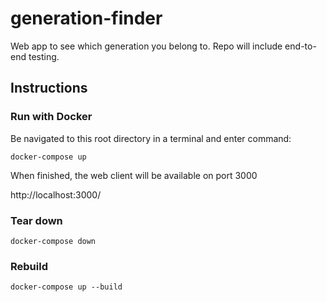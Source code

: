 # generation-finder

Web app to see which generation you belong to. Repo will include end-to-end testing.

## Instructions

### Run with Docker

Be navigated to this root directory in a terminal and enter command:

```console
docker-compose up
```

When finished, the web client will be available on port 3000

http://localhost:3000/

### Tear down

```console
docker-compose down
```

### Rebuild

```console
docker-compose up --build
```
